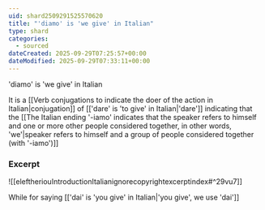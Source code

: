 ```yaml
---
uid: shard2509291525570620
title: "'diamo' is 'we give' in Italian"
type: shard
categories:
  - sourced
dateCreated: 2025-09-29T07:25:57+00:00
dateModified: 2025-09-29T07:33:11+00:00
---
```

'diamo' is 'we give' in Italian

It is a [[Verb conjugations to indicate the doer of the action in Italian|conjugation]] of [['dare' is 'to give' in Italian|'dare']] indicating that the [[The Italian ending '-iamo' indicates that the speaker refers to himself and one or more other people considered together, in other words, 'we'|speaker refers to himself and a group of people considered together (with '-iamo')]]
### Excerpt
![[eleftheriouIntroductionItalianignorecopyrightexcerptindex#^29vu7]]

While for saying [['dai' is 'you give' in Italian|'you give', we use 'dai']]
